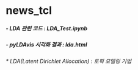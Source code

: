 # news_tcl

##### - LDA 관련 코드 : LDA_Test.ipynb
##### - pyLDAvis 시각화 결과 : lda.html

###### * LDA(Latent Dirichlet Allocation) : 토픽 모델링 기법

